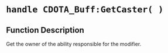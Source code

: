 # `handle CDOTA_Buff:GetCaster( )`
## Function Description
Get the owner of the ability responsible for the modifier.
